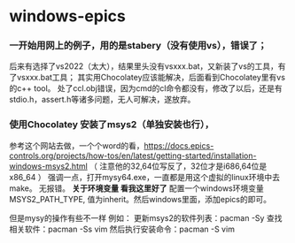 # windows-epics

### 一开始用网上的例子，用的是stabery（没有使用vs），错误了；
后来有选择了vs2022（太大），结果里头没有vsxxx.bat，又新装了vs的工具，有了vsxxx.bat工具；
其实用Chocolatey应该能解决，后面看到Chocolatey里有vs的c++ tool。
处了ccl.obj错误，因为cmd的cl命令都没有，修改了以后，还是有stdio.h，assert.h等诸多问题，无人可解决，遂放弃。

### 使用Chocolatey 安装了msys2（单独安装也行），
参考这个网站去做，一个个word的看，https://docs.epics-controls.org/projects/how-tos/en/latest/getting-started/installation-windows-msys2.html
（ 注意他的32,64位写反了，32位才是i686,64位是x86_64 ）
强调一点，打开mysy64.exe，一直都是用这个虚拟的linux环境中去make。
无报错。
**关于环境变量 看我这里好了**
配置一个windows环境变量 MSYS2_PATH_TYPE, 值为inherit。然后windows里面，添加epics的即可。


但是mysy的操作有些不一样
例如：
更新msys2的软件列表：pacman -Sy
查找相关软件：pacman -Ss vim
然后执行安装命令：pacman -S vim


